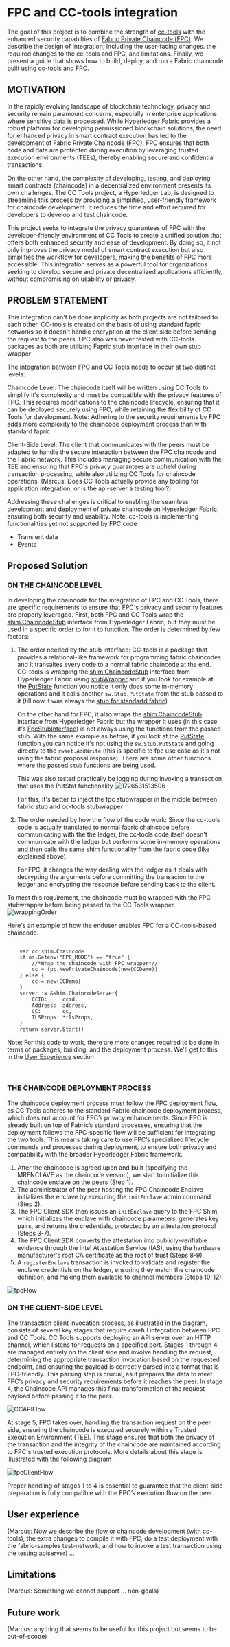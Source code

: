 # FPC and CC-tools integration

The goal of this project is to combine the strength of [cc-tools](https://github.com/hyperledger-labs/cc-tools) with the enhanced security capabilties of [Fabric Private Chaincode (FPC)](https://github.com/hyperledger/fabric-private-chaincode).
We describe the design of integration, including the user-facing changes. the required changes to the cc-tools and FPC, and limitations.
Finally, we present a guide that shows how to build, deploy, and run a Fabric chaincode built using cc-tools and FPC.

## MOTIVATION

In the rapidly evolving landscape of blockchain technology, privacy and security remain paramount concerns, especially in enterprise applications where sensitive data is processed. While Hyperledger Fabric provides a robust platform for developing permissioned blockchain solutions, the need for enhanced privacy in smart contract execution has led to the development of Fabric Private Chaincode (FPC). FPC ensures that both code and data are protected during execution by leveraging trusted execution environments (TEEs), thereby enabling secure and confidential transactions.

On the other hand, the complexity of developing, testing, and deploying smart contracts (chaincode) in a decentralized environment presents its own challenges. The CC Tools project, a Hyperledger Lab, is designed to streamline this process by providing a simplified, user-friendly framework for chaincode development. It reduces the time and effort required for developers to develop and test chaincode.

This project seeks to integrate the privacy guarantees of FPC with the developer-friendly environment of CC Tools to create a unified solution that offers both enhanced security and ease of development. By doing so, it not only improves the privacy model of smart contract execution but also simplifies the workflow for developers, making the benefits of FPC more accessible. This integration serves as a powerful tool for organizations seeking to develop secure and private decentralized applications efficiently, without compromising on usability or privacy.

## PROBLEM STATEMENT

This integration can't be done implicitly as both projects are not tailored to each other. CC-tools is created on the basis of using standard fapric networks so it doesn't handle encryption at the client side before sending the request to the peers. FPC also was never tested with CC-tools packages as both are utilizing Fapric stub interface in their own stub wrapper

The integration between FPC and CC Tools needs to occur at two distinct levels:

Chaincode Level: The chaincode itself will be written using CC Tools to simplify it's complexity and must be compatible with the privacy features of FPC. This requires modifications to the chaincode lifecycle, ensuring that it can be deployed securely using FPC, while retaining the flexibility of CC Tools for development.
Note: Adhering to the security requirements by FPC adds more complexity to the chaincode deployment process than with standard fapric

Client-Side Level: The client that communicates with the peers must be adapted to handle the secure interaction between the FPC chaincode and the Fabric network. This includes managing secure communication with the TEE and ensuring that FPC's privacy guarantees are upheld during transaction processing, while also utilizing CC Tools for chaincode operations. (Marcus: Does CC Tools actually provide any tooling for application integration, or is the api-server a testing tool?)

Addressing these challenges is critical to enabling the seamless development and deployment of private chaincode on Hyperledger Fabric, ensuring both security and usability.
Note: cc-tools is implementing functionalities yet not supported by FPC code

* Transient data
* Events

## Proposed Solution

### ON THE CHAINCODE LEVEL

In developing the chaincode for the integration of FPC and CC Tools, there are specific requirements to ensure that FPC's privacy and security features are properly leveraged. First, both FPC and CC Tools wrap the [shim.ChaincodeStub](https://github.com/hyperledger/fabric-chaincode-go/blob/acf92c9984733fb937fba943fbf7397d54368751/shim/interfaces.go#L28) interface from Hyperledger Fabric, but they must be used in a specific order to for it to function. The order is determined by few factors:

1. The order needed by the stub interface:
   CC-tools is a package that provides a relational-like framework for programming fabric chaincodes and it transaltes every code to a normal fabric chaincode at the end. CC-tools is wrapping the [shim.ChaincodeStub](https://github.com/hyperledger/fabric-chaincode-go/blob/acf92c9984733fb937fba943fbf7397d54368751/shim/interfaces.go#L28) interface from Hyperledger Fabric using [stubWrapper](https://github.com/hyperledger-labs/cc-tools/blob/995dfb2a16decae95a9dbf05424819a1df19abee/stubwrapper/stubWrapper.go#L12) and if you look for example at the [PutState](https://github.com/hyperledger-labs/cc-tools/blob/995dfb2a16decae95a9dbf05424819a1df19abee/stubwrapper/stubWrapper.go#L18) function you notice it only does some in-memory operations and it calls another `sw.Stub.PutState` from the stub passed to it (till now it was always the [stub for standartd fabric](https://github.com/hyperledger/fabric-chaincode-go/blob/main/shim/stub.go))

   On the other hand for FPC, it also wraps the [shim.ChaincodeStub](https://github.com/hyperledger/fabric-chaincode-go/blob/acf92c9984733fb937fba943fbf7397d54368751/shim/interfaces.go#L28) interface from Hyperledger Fabric but the wrapper it uses (in this case it's [FpcStubInterface](https://github.com/hyperledger/fabric-private-chaincode/blob/33fd56faf886d88a5e5f9a7dba15d8d02d739e92/ecc_go/chaincode/enclave_go/shim.go#L17)) is not always using the functions from the passed stub. With the same example as before, if you look at the [PutState](https://github.com/hyperledger/fabric-private-chaincode/blob/33fd56faf886d88a5e5f9a7dba15d8d02d739e92/ecc_go/chaincode/enclave_go/shim.go#L104) function you can notice it's not using the `sw.Stub.PutState` and going directly to the `rwset.AddWrite` (this is specific to fpc use case as it's not using the fabric proposal response). There are some other functions where the passed `stub` functions are being used.

   This was also tested practically be logging during invoking a transaction that uses the PutStat functionality
   ![1726531513506](image/README/1726531513506.png)

   For this, It's better to inject the fpc stubwrapper in the middle between fabric stub and cc-tools stubwrapper
2. The order needed by how the flow of the code work:
   Since the cc-tools code is actually translated to normal fabric chaincode before communicating with the the ledger, the cc-tools code itself doesn't communicate with the ledger but performs some in-memory operations and then calls the same shim functionality from the fabric code (like explained above).

   For FPC, it changes the way dealing with the ledger as it deals with decrypting the arguments before committing the transacion to the ledger and encrypting the response before sending back to the client.

To meet this requirement, the chaincode must be wrapped with the FPC stubwrapper before being passed to the CC Tools wrapper. ![wrappingOrder](./wrappingOrder.png)

Here's an example of how the enduser enables FPC for a CC-tools-based chaincode.

```
 
	var cc shim.Chaincode
	if os.Getenv("FPC_MODE") == "true" {
        //*Wrap the chaincode with FPC wrapper*//
		cc = fpc.NewPrivateChaincode(new(CCDemo))
	} else {
		cc = new(CCDemo)
	}
	server := &shim.ChaincodeServer{
		CCID:     ccid,
		Address:  address,
		CC:       cc,
		TLSProps: *tlsProps,
	}
	return server.Start()
```

Note: For this code to work, there are more changes required to be done in terms of packages, building, and the deployment process. We'll get to this in the [User Experience](#user-experience) section

<br>

### THE CHAINCODE DEPLOYMENT PROCESS

The chaincode deployment process must follow the FPC deployment flow, as CC Tools adheres to the standard Fabric chaincode deployment process, which does not account for FPC’s privacy enhancements. Since FPC is already built on top of Fabric’s standard processes, ensuring that the deployment follows the FPC-specific flow will be sufficient for integrating the two tools. This means taking care to use FPC’s specialized lifecycle commands and processes during deployment, to ensure both privacy and compatibility with the broader Hyperledger Fabric framework. 

1. After the chaincode is agreed upon and built (specifying the MRENCLAVE as the chaincode version), we start to initialize this chaincode enclave on the peers (Step 1).
2. The administrator of the peer hosting the FPC Chaincode Enclave initializes the enclave by executing the `initEnclave` admin command (Step 2).
3. The FPC Client SDK then issues an `initEnclave` query to the FPC Shim, which initializes the enclave with chaincode parameters, generates key pairs, and returns the credentials, protected by an attestation protocol (Steps 3-7).
4. The FPC Client SDK converts the attestation into publicly-verifiable evidence through the Intel Attestation Service (IAS), using the hardware manufacturer's root CA certificate as the root of trust (Steps 8-9).
5. A `registerEnclave` transaction is invoked to validate and register the enclave credentials on the ledger, ensuring they match the chaincode definition, and making them available to channel members (Steps 10-12).

![fpcFlow](./fpcFlow.png)

### ON THE CLIENT-SIDE LEVEL

The transaction client invocation process, as illustrated in the diagram, consists of several key stages that require careful integration between FPC and CC Tools. CC Tools supports deploying an API server over an HTTP channel, which listens for requests on a specified port. Stages 1 through 4 are managed entirely on the client side and involve handling the request, determining the appropriate transaction invocation based on the requested endpoint, and ensuring the payload is correctly parsed into a format that is FPC-friendly. This parsing step is crucial, as it prepares the data to meet FPC’s privacy and security requirements before it reaches the peer. In stage 4, the Chaincode API manages this final transformation of the request payload before passing it to the peer.

![CCAPIFlow](./CCAPIFlow.png)

At stage 5, FPC takes over, handling the transaction request on the peer side, ensuring the chaincode is executed securely within a Trusted Execution Environment (TEE). This stage ensures that both the privacy of the transaction and the integrity of the chaincode are maintained according to FPC's trusted execution protocols. More details about this stage is illustrated with the following diagram

![fpcClientFlow](./fpcClientFlow.png)

Proper handling of stages 1 to 4 is essential to guarantee that the client-side preparation is fully compatible with the FPC’s execution flow on the peer.

## User experience

(Marcus: Now we describe the flow or chaincode development (with cc-tools), the extra changes to compile it with FPC, do a test deployment with the fabric-samples test-network, and how to invoke a test transaction using the testing apiserver) ...

## Limitations

(Marcus: Something we cannot support ... non-goals)

## Future work

(Marcus: anything that seems to be useful for this project but seems to be out-of-scope)
